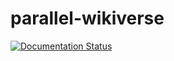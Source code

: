 # parallel-wikiverse
[![Documentation Status](https://readthedocs.org/projects/parallel-wikiverse/badge/?version=latest)](http://parallel-wikiverse.readthedocs.io/en/latest/?badge=latest)
